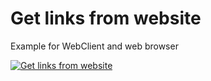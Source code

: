 # Get links from website


Example for WebClient and web browser


[![Get links from website](https://img.youtube.com/vi/QHT4KhD_sTc/0.jpg)](http://www.youtube.com/watch?v=QHT4KhD_sTc)

